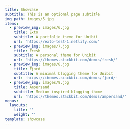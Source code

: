```yaml
---
title: Showcase
subtitle: This is an optional page subtitle
img_path: images/5.jpg
items:
  - preview_img: images/6.jpg
    title: Exto
    subtitle: A portfolio theme for Unibit
    url: 'https://exto-test-1.netlify.com/'
  - preview_img: images/7.jpg
    title: Fresh
    subtitle: A personal theme for Unibit
    url: 'https://themes.stackbit.com/demos/fresh/'
  - preview_img: images/8.jpg
    title: Fjord
    subtitle: A minimal blogging theme for Unibit
    url: 'https://themes.stackbit.com/demos/fjord/'
  - preview_img: images/9.jpg
    title: Ampersand
    subtitle: Medium inspired blogging theme
    url: 'https://themes.stackbit.com/demos/ampersand/'
menus:
  layouts:
    title: ''
    weight: ''
template: showcase
---
```


